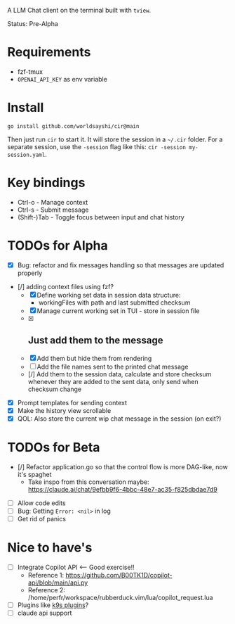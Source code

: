 
A LLM Chat client on the terminal built with `tview`.

Status: Pre-Alpha

# Requirements

- fzf-tmux
- `OPENAI_API_KEY` as env variable

# Install

```
go install github.com/worldsayshi/cir@main
```

Then just run `cir` to start it. It will store the session in a `~/.cir` folder.
For a separate session, use the `-session` flag like this: `cir -session my-session.yaml`.


# Key bindings

- Ctrl-o - Manage context
- Ctrl-s - Submit message
- (Shift-)Tab - Toggle focus between input and chat history

# TODOs for Alpha

- [X] Bug: refactor and fix messages handling so that messages are updated properly
- [/] adding context files using fzf?
    - [X] Define working set data in session data structure:
        - workingFiles with path and last submitted checksum
    - [X] Manage current working set in TUI - store in session file
    - [X] Just add them to the message
        -
    - [X] Add them but hide them from rendering
    - [ ] Add the file names sent to the printed chat message
    - [/] Add them to the session data, calculate and store checksum whenever they are added to the sent data, only send when checksum change
- [X] Prompt templates for sending context
- [X] Make the history view scrollable
- [X] QOL: Also store the current wip chat message in the session (on exit?)

# TODOs for Beta

- [/] Refactor application.go so that the control flow is more DAG-like, now it's spaghet
    - Take inspo from this conversation maybe: https://claude.ai/chat/9efbb9f6-4bbc-48e7-ac35-f825dbdae7d9
- [ ] Allow code edits
- [ ] Bug: Getting `Error: <nil>` in log
- [ ] Get rid of panics

# Nice to have's

- [ ] Integrate Copilot API <-- Good exercise!!
    - Reference 1: https://github.com/B00TK1D/copilot-api/blob/main/api.py
    - Reference 2: /home/perfr/workspace/rubberduck.vim/lua/copilot_request.lua
- [ ] Plugins like [k9s plugins](https://k9scli.io/topics/plugins/)?
- [ ] claude api support